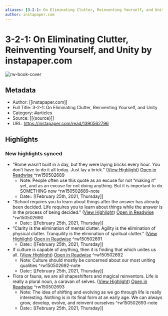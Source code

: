 ```yaml
---
aliases: [3-2-1: On Eliminating Clutter, Reinventing Yourself, and Unity, 3-2-1: On Eliminating Clutter, Reinventing Yourself, and Unity]
author: instapaper.com
---
```

# 3-2-1: On Eliminating Clutter, Reinventing Yourself, and Unity by instapaper.com

![rw-book-cover](https://readwise-assets.s3.amazonaws.com/static/images/article1.be68295a7e40.png)

## Metadata
- Author: [[instapaper.com]]
- Full Title: 3-2-1: On Eliminating Clutter, Reinventing Yourself, and Unity
- Category: #articles
- Source: [[{source}]]
- URL: https://instapaper.com/read/1390562796

## Highlights
### New highlights synced
- “Rome wasn’t built in a day, but they were laying bricks every hour.
  You don’t have to do it all today. Just lay a brick.” ([View Highlight](https://instapaper.com/read/1390562796/15632476)) [Open in Readwise](https://readwise.io/open/150502689) ^rw150502689
    - Note: People often use this quote as an excuse for not “making it” yet, and as an excuse for not doing anything. But it is important to do SOMETHING now ^rw150502689-note
    - Date:: [[February 25th, 2021, Thursday]]
- “School requires you to learn about things after the answer has already been decided.
  Life requires you to learn about things while the answer is in the process of being decided.” ([View Highlight](https://instapaper.com/read/1390562796/15632498)) [Open in Readwise](https://readwise.io/open/150502690) ^rw150502690
    - Date:: [[February 25th, 2021, Thursday]]
- “Clarity is the elimination of mental clutter.
  Agility is the elimination of physical clutter.
  Tranquility is the elimination of spiritual clutter.” ([View Highlight](https://instapaper.com/read/1390562796/15632521)) [Open in Readwise](https://readwise.io/open/150502691) ^rw150502691
    - Date:: [[February 25th, 2021, Thursday]]
- If culture is capable of anything, then it is finding that which unites us all. ([View Highlight](https://instapaper.com/read/1390562796/15632541)) [Open in Readwise](https://readwise.io/open/150502692) ^rw150502692
    - Note: Culture should mostly be concerned about our most uniting qualities ^rw150502692-note
    - Date:: [[February 25th, 2021, Thursday]]
- Flora or fauna, we are all shapeshifters and magical reinventors. Life is really a plural noun, a caravan of selves. ([View Highlight](https://instapaper.com/read/1390562796/15632554)) [Open in Readwise](https://readwise.io/open/150502693) ^rw150502693
    - Note: The idea of shifting and evolving as we go through life is really interesting. Nothing is in its final form at an early age. We can always grow, develop, evolve, and reinvent ourselves ^rw150502693-note
    - Date:: [[February 25th, 2021, Thursday]]
